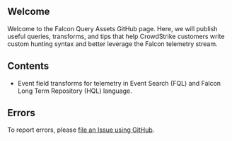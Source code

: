 ## Welcome

Welcome to the Falcon Query Assets GitHub page. Here, we will publish useful queries, transforms, and tips that help CrowdStrike customers write custom hunting syntax and better leverage the Falcon telemetry stream.

## Contents

- Event field transforms for telemetry in Event Search (FQL) and Falcon Long Term Repository (HQL) language.

## Errors

To report errors, please [file an Issue using GitHub](https://github.com/CrowdStrike/falcon-query-assets/issues).
